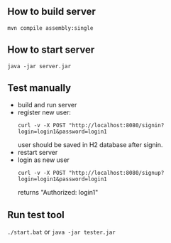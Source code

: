 ## How to build server
`mvn compile assembly:single`

## How to start server
`java -jar server.jar`

## Test manually
* build and run server
* register new user:
    ```
    curl -v -X POST "http://localhost:8080/signin?login=login1&password=login1
    ```
  user should be saved in H2 database after signin.
* restart server
* login as new user
    ```
    curl -v -X POST "http://localhost:8080/signup?login=login1&password=login1
    ```
  returns "Authorized: login1"

## Run test tool
`./start.bat` or `java -jar tester.jar`